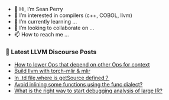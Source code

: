 - 👋 Hi, I’m Sean Perry
- 👀 I’m interested in compilers (c++, COBOL, llvm)
- 🌱 I’m currently learning ...
- 💞️ I’m looking to collaborate on ...
- 📫 How to reach me ...

<!---
s66perry/s66perry is a ✨ special ✨ repository because its `README.md` (this file) appears on your GitHub profile.
You can click the Preview link to take a look at your changes.
--->
### 📕 Latest LLVM Discourse Posts

<!-- DISCOURSE-LLVM:START -->
- [How to lower Ops that depend on other Ops for context](https://discourse.llvm.org/t/how-to-lower-ops-that-depend-on-other-ops-for-context/69832#post_1)
- [Build llvm with torch-mlir &amp; mlir](https://discourse.llvm.org/t/build-llvm-with-torch-mlir-mlir/69812#post_3)
- [In .td file,where is getSource defined？](https://discourse.llvm.org/t/in-td-file-where-is-getsource-defined/69831#post_1)
- [Avoid inlining some functions using the func dialect?](https://discourse.llvm.org/t/avoid-inlining-some-functions-using-the-func-dialect/69830#post_1)
- [What is the right way to start debugging analysis of large IR?](https://discourse.llvm.org/t/what-is-the-right-way-to-start-debugging-analysis-of-large-ir/69827#post_2)
<!-- DISCOURSE-LLVM:END -->
